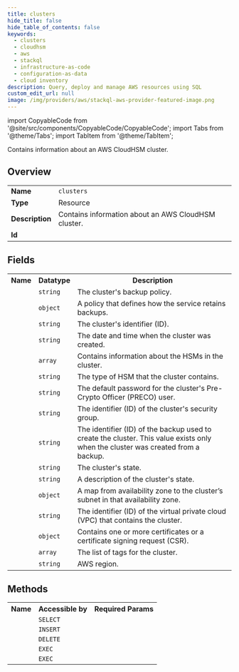 ```yaml
---
title: clusters
hide_title: false
hide_table_of_contents: false
keywords:
  - clusters
  - cloudhsm
  - aws
  - stackql
  - infrastructure-as-code
  - configuration-as-data
  - cloud inventory
description: Query, deploy and manage AWS resources using SQL
custom_edit_url: null
image: /img/providers/aws/stackql-aws-provider-featured-image.png
---
```


import CopyableCode from '@site/src/components/CopyableCode/CopyableCode';
import Tabs from '@theme/Tabs';
import TabItem from '@theme/TabItem';

Contains information about an AWS CloudHSM cluster.

## Overview
<table><tbody>
<tr><td><b>Name</b></td><td><code>clusters</code></td></tr>
<tr><td><b>Type</b></td><td>Resource</td></tr>
<tr><td><b>Description</b></td><td>Contains information about an AWS CloudHSM cluster.</td></tr>
<tr><td><b>Id</b></td><td><CopyableCode code="aws.cloudhsm.clusters" /></td></tr>
</tbody></table>

## Fields
<table><tbody><tr><th>Name</th><th>Datatype</th><th>Description</th></tr><tr><td><CopyableCode code="backup_policy" /></td><td><code>string</code></td><td>The cluster's backup policy.</td></tr>
<tr><td><CopyableCode code="backup_retention_policy" /></td><td><code>object</code></td><td>A policy that defines how the service retains backups.</td></tr>
<tr><td><CopyableCode code="cluster_id" /></td><td><code>string</code></td><td>The cluster's identifier (ID).</td></tr>
<tr><td><CopyableCode code="create_timestamp" /></td><td><code>string</code></td><td>The date and time when the cluster was created.</td></tr>
<tr><td><CopyableCode code="hsms" /></td><td><code>array</code></td><td>Contains information about the HSMs in the cluster.</td></tr>
<tr><td><CopyableCode code="hsm_type" /></td><td><code>string</code></td><td>The type of HSM that the cluster contains.</td></tr>
<tr><td><CopyableCode code="pre_co_password" /></td><td><code>string</code></td><td>The default password for the cluster's Pre-Crypto Officer (PRECO) user.</td></tr>
<tr><td><CopyableCode code="security_group" /></td><td><code>string</code></td><td>The identifier (ID) of the cluster's security group.</td></tr>
<tr><td><CopyableCode code="source_backup_id" /></td><td><code>string</code></td><td>The identifier (ID) of the backup used to create the cluster. This value exists only when the cluster was created from a backup.</td></tr>
<tr><td><CopyableCode code="state" /></td><td><code>string</code></td><td>The cluster's state.</td></tr>
<tr><td><CopyableCode code="state_message" /></td><td><code>string</code></td><td>A description of the cluster's state.</td></tr>
<tr><td><CopyableCode code="subnet_mapping" /></td><td><code>object</code></td><td>A map from availability zone to the cluster’s subnet in that availability zone.</td></tr>
<tr><td><CopyableCode code="vpc_id" /></td><td><code>string</code></td><td>The identifier (ID) of the virtual private cloud (VPC) that contains the cluster.</td></tr>
<tr><td><CopyableCode code="certificates" /></td><td><code>object</code></td><td>Contains one or more certificates or a certificate signing request (CSR).</td></tr>
<tr><td><CopyableCode code="tag_list" /></td><td><code>array</code></td><td>The list of tags for the cluster.</td></tr>
<tr><td><CopyableCode code="region" /></td><td><code>string</code></td><td>AWS region.</td></tr>
</tbody></table>

## Methods

<table><tbody>
  <tr>
    <th>Name</th>
    <th>Accessible by</th>
    <th>Required Params</th>
  </tr>
  <tr>
    <td><CopyableCode code="describe_clusters" /></td>
    <td><code>SELECT</code></td>
    <td><CopyableCode code="region" /></td>
  </tr>
  <tr>
    <td><CopyableCode code="create_cluster" /></td>
    <td><code>INSERT</code></td>
    <td><CopyableCode code="X-Amz-Target, data__HsmType, data__SubnetIds, region" /></td>
  </tr>
  <tr>
    <td><CopyableCode code="delete_cluster" /></td>
    <td><code>DELETE</code></td>
    <td><CopyableCode code="X-Amz-Target, data__ClusterId, region" /></td>
  </tr>
  <tr>
    <td><CopyableCode code="initialize_cluster" /></td>
    <td><code>EXEC</code></td>
    <td><CopyableCode code="X-Amz-Target, data__ClusterId, data__SignedCert, data__TrustAnchor, region" /></td>
  </tr>
  <tr>
    <td><CopyableCode code="modify_cluster" /></td>
    <td><code>EXEC</code></td>
    <td><CopyableCode code="X-Amz-Target, data__BackupRetentionPolicy, data__ClusterId, region" /></td>
  </tr>
</tbody></table>






